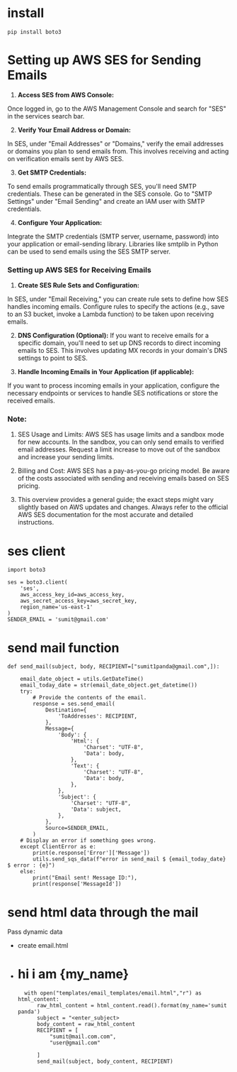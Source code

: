 # install
    pip install boto3

# Setting up AWS SES for Sending Emails


1. **Access SES from AWS Console:**

Once logged in, go to the AWS Management Console and search for "SES" in the services search bar.

2. **Verify Your Email Address or Domain:**

In SES, under "Email Addresses" or "Domains," verify the email addresses or domains you plan to send emails from. This involves receiving and acting on verification emails sent by AWS SES.

3. **Get SMTP Credentials:**

To send emails programmatically through SES, you'll need SMTP credentials. These can be generated in the SES console. Go to "SMTP Settings" under "Email Sending" and create an IAM user with SMTP credentials.

4. **Configure Your Application:**

Integrate the SMTP credentials (SMTP server, username, password) into your application or email-sending library. Libraries like smtplib in Python can be used to send emails using the SES SMTP server.

### Setting up AWS SES for Receiving Emails

1. **Create SES Rule Sets and Configuration:**

In SES, under "Email Receiving," you can create rule sets to define how SES handles incoming emails. Configure rules to specify the actions (e.g., save to an S3 bucket, invoke a Lambda function) to be taken upon receiving emails.

2. **DNS Configuration (Optional):** 
If you want to receive emails for a specific domain, you'll need to set up DNS records to direct incoming emails to SES. This involves updating MX records in your domain's DNS settings to point to SES.

3. **Handle Incoming Emails in Your Application (if applicable):**

If you want to process incoming emails in your application, configure the necessary endpoints or services to handle SES notifications or store the received emails.

### Note:
1. SES Usage and Limits: AWS SES has usage limits and a sandbox mode for new accounts. In the sandbox, you can only send emails to verified email addresses. Request a limit increase to move out of the sandbox and increase your sending limits.

2. Billing and Cost: AWS SES has a pay-as-you-go pricing model. Be aware of the costs associated with sending and receiving emails based on SES pricing.

3. This overview provides a general guide; the exact steps might vary slightly based on AWS updates and changes. Always refer to the official AWS SES documentation for the most accurate and detailed instructions.

# ses client
    import boto3
    
    ses = boto3.client(
        'ses', 
        aws_access_key_id=aws_access_key, 
        aws_secret_access_key=aws_secret_key,
        region_name='us-east-1'
    )
    SENDER_EMAIL = 'sumit@gmail.com'

# send mail function

    def send_mail(subject, body, RECIPIENT=["sumit1panda@gmail.com",]):

        email_date_object = utils.GetDateTime()
        email_today_date = str(email_date_object.get_datetime())
        try:
            # Provide the contents of the email.
            response = ses.send_email(
                Destination={
                    'ToAddresses': RECIPIENT,
                },
                Message={
                    'Body': {
                        'Html': {
                            'Charset': "UTF-8",
                            'Data': body,
                        },
                        'Text': {
                            'Charset': "UTF-8",
                            'Data': body,
                        },
                    },
                    'Subject': {
                        'Charset': "UTF-8",
                        'Data': subject,
                    },
                },
                Source=SENDER_EMAIL,
            )
        # Display an error if something goes wrong.
        except ClientError as e:
            print(e.response['Error']['Message'])
            utils.send_sqs_data(f"error in send_mail $ {email_today_date} $ error : {e}")
        else:
            print("Email sent! Message ID:"),
            print(response['MessageId'])

# send html data through the mail
Pass dynamic data
- create email.html
- <h1> hi i am {my_name} </h1>



        with open("templates/email_templates/email.html","r") as html_content:
            raw_html_content = html_content.read().format(my_name='sumit panda')
            subject = "<enter_subject>
            body_content = raw_html_content
            RECIPIENT = [
                "sumit@mail.com.com",
                "user@gmail.com"
                
            ]
            send_mail(subject, body_content, RECIPIENT)
